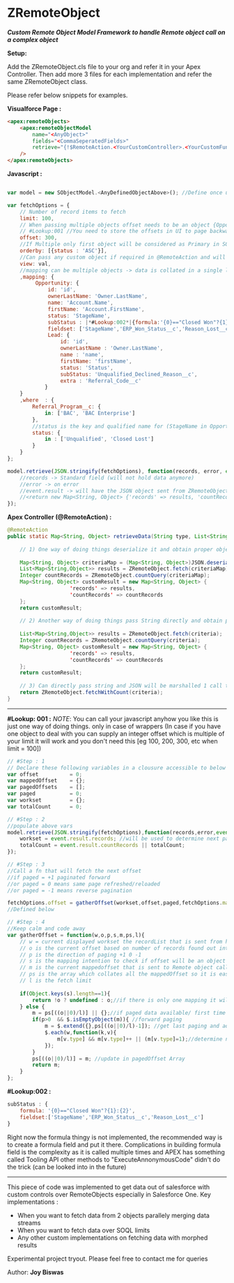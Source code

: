 


# ZRemoteObject

***Custom Remote Object Model Framework to handle Remote object call on a complex object***


**Setup:**

Add the ZRemoteObject.cls file to your org and refer it in your Apex Controller. Then add more 3 files for each implementation and refer the same ZRemoteObject class. 

Please refer below snippets for examples.



**Visualforce Page :**
```html
<apex:remoteObjects>
	<apex:remoteObjectModel 
		name="<AnyObject>" 
		fields="<CommaSeperatedFields>" 
		retrieve="{!$RemoteAction.<YourCustomController>.<YourCustomFunctionRemoteAction>}" 
	/>
</apex:remoteObjects>
```

**Javascript :**


```javascript

var model = new SObjectModel.<AnyDefinedObjectAbove>(); //Define once use it everywhere.

var fetchOptions = {
	// Number of record items to fetch
	limit: 100,
	// When passing multiple objects offset needs to be an object {Opportunity : 100, Lead : 30} 
	// #Lookup:001 //You need to store the offsets in UI to page backward.
	offset: 300, 
	//If Multiple only first object will be considered as Primary in SOQL building, if multiple mapping then SOQL Orderby is ignored and sortList is invoked.
	orderby: [{status : 'ASC'}],
	//Can pass any custom object if required in @RemoteAction and will be ignored by the Framework
	view: val,
	//mapping can be multiple objects -> data is collated in a single list and referred to as the keys so from JSON records[i].status will hold (StageName in Opportunity and Status in Lead)
	,mapping: {
		 Opportunity: {
			 id: 'id', 
			 ownerLastName: 'Owner.LastName', 
			 name: 'Account.Name', 
			 firstName: 'Account.FirstName', 
			 status: 'StageName', 
			 subStatus : |*#Lookup:002*|{formula:'{0}=="Closed Won"?{1}:{2}',
			 fieldset: ['StageName','ERP_Won_Status__c','Reason_Lost__c']}},
			 Lead: {
				 id: 'id', 
				 ownerLastName : 'Owner.LastName', 
				 name : 'name', 
				 firstName: 'firstName', 
				 status: 'Status', 
				 subStatus: 'Unqualified_Declined_Reason__c', 
				 extra : 'Referral_Code__c'
			}
	}
	,where	: {
		Referral_Program__c: {
			in: ['BAC', 'BAC Enterprise'] 
		},
		//status is the key and qualified name for (StageName in Opportunity and Status in Lead)
		status: {
			in : ['Unqualified', 'Closed Lost']	 
		} 
	}
};

model.retrieve(JSON.stringify(fetchOptions), function(records, error, event) {
	//records -> Standard field (will not hold data anymore)
	//error -> on error
	//event.result -> will have the JSON object sent from ZRemoteObject.cls
	//<return new Map<String, Object> {'records' => results, 'countRecords' => countRecords};> -> event.result.records and event.result.countRecords can be accessed here.
});

```


**Apex Controller (@RemoteAction) :**
```java
@RemoteAction
public static Map<String, Object> retrieveData(String type, List<String> fields, String criteria){
	
	// 1) One way of doing things deserialize it and obtain proper objects (will be marshalled)
	
	Map<String, Object> criteriaMap = (Map<String, Object>)JSON.deserializeUntyped(criteria);
	List<Map<String,Object>> results = ZRemoteObject.fetch(criteriaMap);
	Integer countRecords = ZRemoteObject.countQuery(criteriaMap);
	Map<String, Object> customResult = new Map<String, Object> {
					'records' => results, 
					'countRecords' => countRecords
	};
	return customResult;
	
	// 2) Another way of doing things pass String directly and obtain proper objects (will be marshalled)
	
	List<Map<String,Object>> results = ZRemoteObject.fetch(criteria);
	Integer countRecords = ZRemoteObject.countQuery(criteria);
	Map<String, Object> customResult = new Map<String, Object> {
					'records' => results, 
					'countRecords' => countRecords
	};
	return customResult;
	
	// 3) Can directly pass string and JSON will be marshalled 1 call to get records + count 
	return ZRemoteObject.fetchWithCount(criteria);	
}
```
______________________________________________________________________________________________________

**#Lookup: 001 :** 
*NOTE*: You can call your javascript anyhow you like this is just one way of doing things.
only in case of wrappers
(In case if you have one object to deal with you can supply an integer offset which is multiple of your limit it will work and you don't need this [eg 100, 200, 300, etc when limit = 100])

```js
// #Step : 1
// Declare these following variables in a clousure accessible to below fn <gatherOffset>
var offset			= 0;
var mappedOffset	= {};
var pagedOffsets	= [];
var paged			= 0;
var workset			= {};
var totalCount		= 0;

// #Step : 2
//populate above vars
model.retrieve(JSON.stringify(fetchOptions),function(records,error,event){
	workset = event.result.records; //will be used to determine next paging offset below fn <gatherOffset>
	totalCount = event.result.countRecords || totalCount;
});

// #Step : 3
//Call a fn that will fetch the next offset 
//if paged = +1 paginated forward 
//or paged = 0 means same page refreshed/reloaded 
//or paged = -1 means reverse pagination

fetchOptions.offset = gatherOffset(workset,offset,paged,fetchOptions.mapping,mappedOffset,pagedOffsets,fetchLimit);
//Defined below

// #Step : 4
//Keep calm and code away
var gatherOffset = function(w,o,p,s,m,ps,l){ 
	// w = current displayed workset the recordList that is sent from here (every row in this list contains a key type of Object it is holding)
	// o is the current offset based on number of records found out intially based on totalRecords for multiple objects
	// p is the direction of paging +1 0 -1
	// s is the mapping intention to check if offset will be an object or a number based on mapping
	// m is the current mappedoffset that is sent to Remote object call e.g {Opportunity : 100, Lead : 30}
	// ps is the array which collates all the mappedOffset so it is easy to navigate if it has the current offset pagenumber then return else locate by iterating workset
	// l is the fetch limit
	
	if(Object.keys(s).length==1){
		return !o ? undefined : o;//if there is only one mapping it will return integer say multiples of limit [eg 100, 200, 300, etc when limit = 100]
	} else {
		m = ps[((o||0)/l)] || {};//if paged data available/ first time load
		if(p>0  && $.isEmptyObject(m)){ //forward paging
			m = $.extend({},ps[((o||0)/l)-1]); //get last paging and add to it the current workset type records
			$.each(w,function(k,v){
				m[v.type] && m[v.type]++ || (m[v.type]=1);//determine next offset 
			});
		}
		ps[((o||0)/l)] = m; //update in pagedOffset Array
		return m;
	}
};
```

**#Lookup:002 :**
	
```js 
subStatus : {
	formula: '{0}=="Closed Won"?{1}:{2}',
	fieldset:['StageName','ERP_Won_Status__c','Reason_Lost__c']
}	
```
Right now the formula thingy is not implemented, the recommended way is to create a formula field and put it there.
	Complications in building formula field is the complexity as it is called multiple times and APEX has something called Tooling API 
	other methods to "ExecuteAnnonymousCode" didn't do the trick (can be looked into in the future)

---

This piece of code was implemented to get data out of salesforce with custom controls over RemoteObjects especially in Salesforce One. 
Key implementations :


- When you want to fetch data from 2  objects parallely merging data streams
- When you want to fetch data over SOQL limits
- Any other custom implementations on fetching data with morphed results

Experimental project tryout. Please feel free to contact me for queries

Author: **Joy Biswas**
